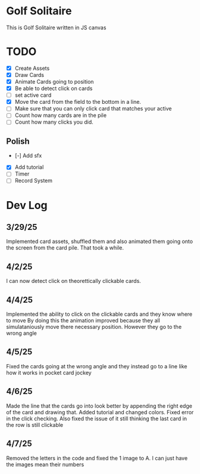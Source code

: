 # Golf Solitaire
This is Golf Solitaire written in JS canvas

# TODO
- [X] Create Assets
- [X] Draw Cards
- [X] Animate Cards going to position
- [X] Be able to detect click on cards
- [ ] set active card
- [X] Move the card from the field to the bottom in a line.
- [ ] Make sure that you can only click card that matches your active
- [ ] Count how many cards are in the pile
- [ ] Count how many clicks you did.
## Polish
- [-] Add sfx
- [X] Add tutorial
- [ ] Timer
- [ ] Record System

# Dev Log
## 3/29/25
Implemented card assets, shuffled them and also animated them going onto the screen from the card pile. That took a while.
## 4/2/25
I can now detect click on theorettically clickable cards.
## 4/4/25
Implemented the ability to click on the clickable cards and they know where to move
By doing this the animation improved because they all simulataniously move there necessary position. 
However they go to the wrong angle
## 4/5/25
Fixed the cards going at the wrong angle and they instead go to a line like how it works in pocket card jockey
## 4/6/25
Made the line that the cards go into look better by appending the right edge of the card and drawing that. Added tutorial and changed colors. Fixed error in the click checking. Also fixed the issue of it still thinking the last card in the row is still clickable
## 4/7/25
Removed the letters in the code and fixed the 1 image to A. I can just have the images mean their numbers